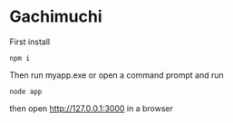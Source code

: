 # Gachimuchi

First install
```
npm i
```

Then run myapp.exe or open a command prompt and run 
```
node app
```
then open http://127.0.0.1:3000 in a browser

